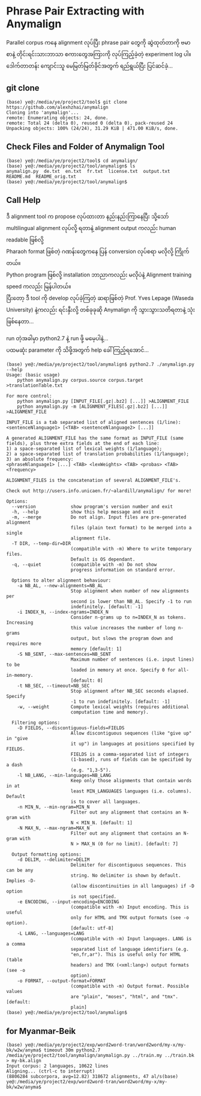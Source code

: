 # Phrase Pair Extracting with Anymalign

Parallel corpus ကနေ alignment လုပ်ပြီး phrase pair တွေကို ဆွဲထုတ်တာကို ဗမာစာနဲ့ တိုင်းရင်းသားဘာသာ စကားတွေအကြားကို လုပ်ကြည့်ခဲ့တဲ့ experiment log ပါ။  
ဒေါက်တာတန်း ကျောင်းသူ မေမြတ်မြတ်ခိုင်အတွက် ရည်ရွယ်ပြီး ပြင်ဆင်ခဲ့...  

## git clone

```
(base) ye@:/media/ye/project2/tool$ git clone https://github.com/alexhzhai/anymalign
Cloning into 'anymalign'...
remote: Enumerating objects: 24, done.
remote: Total 24 (delta 0), reused 0 (delta 0), pack-reused 24
Unpacking objects: 100% (24/24), 31.29 KiB | 471.00 KiB/s, done.
```

## Check Files and Folder of Anymalign Tool

```
(base) ye@:/media/ye/project2/tool$ cd anymalign/
(base) ye@:/media/ye/project2/tool/anymalign$ ls
anymalign.py  de.txt  en.txt  fr.txt  license.txt  output.txt  README.md  README_orig.txt
(base) ye@:/media/ye/project2/tool/anymalign$
```

## Call Help  

ဒီ alignment tool က propose လုပ်ထားတာ နည်းနည်းကြာနေပြီး သို့သော် multilingual alignment လုပ်လို့ ရတာနဲ့ alignment output ကလည်း human readable ဖြစ်လို့  
Pharaoh format ဖြစ်တဲ့ ဂဏန်းတွေကနေ ပြန် conversion လုပ်စရာ မလိုလို့ ကြိုက်တယ်။  
Python program ဖြစ်လို့ installation ဘာညာကလည်း မလိုပဲနဲ့ Alignment training speed ကလည်း မြန်ပါတယ်။  
ပြီးတော့ ဒီ tool ကို develop လုပ်ခဲ့ကြတဲ့ ဆရာဖြစ်တဲ့ Prof. Yves Lepage (Waseda University) နဲ့ကလည်း ရင်းနှီးလို့ တစ်ခုခုဆို Anymalign ကို သွားသွားသတိရတာနဲ့ သုံးဖြစ်နေတာ...  

run တဲ့အခါမှာ python2.7 နဲ့ run ဖို့ မမေ့ပါနဲ့...  
ပထမဆုံး parameter ကို သိဖို့အတွက် help ခေါ်ကြည့်ရအောင်...  

```
(base) ye@:/media/ye/project2/tool/anymalign$ python2.7 ./anymalign.py  --help
Usage: (basic usage)
    python anymalign.py corpus.source corpus.target >translationTable.txt

For more control:
    python anymalign.py [INPUT_FILE[.gz|.bz2] [...]] >ALIGNMENT_FILE
    python anymalign.py -m [ALIGNMENT_FILES[.gz|.bz2] [...]] >ALIGNMENT_FILE

INPUT_FILE is a tab separated list of aligned sentences (1/line):
<sentenceNlanguage1> [<TAB> <sentenceNlanguage2> [...]]

A generated ALIGNMENT_FILE has the same format as INPUT_FILE (same
fields), plus three extra fields at the end of each line:
1) a space-separated list of lexical weights (1/language);
2) a space-separated list of translation probabilities (1/language);
3) an absolute frequency:
<phraseNlanguage1> [...] <TAB> <lexWeights> <TAB> <probas> <TAB> <frequency>

ALIGNMENT_FILES is the concatenation of several ALIGNMENT_FILE's.

Check out http://users.info.unicaen.fr/~alardill/anymalign/ for more!

Options:
  --version             show program's version number and exit
  -h, --help            show this help message and exit
  -m, --merge           Do not align. Input files are pre-generated alignment
                        files (plain text format) to be merged into a single
                        alignment file.
  -T DIR, --temp-dir=DIR
                        (compatible with -m) Where to write temporary files.
                        Default is OS dependant.
  -q, --quiet           (compatible with -m) Do not show
                        progress information on standard error.

  Options to alter alignment behaviour:
    -a NB_AL, --new-alignments=NB_AL
                        Stop alignment when number of new alignments per
                        second is lower than NB_AL. Specify -1 to run
                        indefinitely. [default: -1]
    -i INDEX_N, --index-ngrams=INDEX_N
                        Consider n-grams up to n=INDEX_N as tokens. Increasing
                        this value increases the number of long n-grams
                        output, but slows the program down and requires more
                        memory [default: 1]
    -S NB_SENT, --max-sentences=NB_SENT
                        Maximum number of sentences (i.e. input lines) to be
                        loaded in memory at once. Specify 0 for all-in-memory.
                        [default: 0]
    -t NB_SEC, --timeout=NB_SEC
                        Stop alignment after NB_SEC seconds elapsed. Specify
                        -1 to run indefinitely. [default: -1]
    -w, --weight        Compute lexical weights (requires additional
                        computation time and memory).

  Filtering options:
    -D FIELDS, --discontiguous-fields=FIELDS
                        Allow discontiguous sequences (like "give up" in "give
                        it up") in languages at positions specified by FIELDS.
                        FIELDS is a comma-separated list of integers
                        (1-based), runs of fields can be specified by a dash
                        (e.g. "1,3-5").
    -l NB_LANG, --min-languages=NB_LANG
                        Keep only those alignments that contain words in at
                        least MIN_LANGUAGES languages (i.e. columns). Default
                        is to cover all languages.
    -n MIN_N, --min-ngram=MIN_N
                        Filter out any alignment that contains an N-gram with
                        N < MIN_N. [default: 1]
    -N MAX_N, --max-ngram=MAX_N
                        Filter out any alignment that contains an N-gram with
                        N > MAX_N (0 for no limit). [default: 7]

  Output formatting options:
    -d DELIM, --delimiter=DELIM
                        Delimiter for discontiguous sequences. This can be any
                        string. No delimiter is shown by default. Implies -D-
                        (allow discontinuities in all languages) if -D option
                        is not specified.
    -e ENCODING, --input-encoding=ENCODING
                        (compatible with -m) Input encoding. This is useful
                        only for HTML and TMX output formats (see -o option).
                        [default: utf-8]
    -L LANG, --languages=LANG
                        (compatible with -m) Input languages. LANG is a comma
                        separated list of language identifiers (e.g.
                        "en,fr,ar"). This is useful only for HTML (table
                        headers) and TMX (<xml:lang>) output formats (see -o
                        option).
    -o FORMAT, --output-format=FORMAT
                        (compatible with -m) Output format. Possible values
                        are "plain", "moses", "html", and "tmx". [default:
                        plain]
(base) ye@:/media/ye/project2/tool/anymalign$
```

## for Myanmar-Beik



```
(base) ye@:/media/ye/project2/exp/word2word-tran/word2word/my-x/my-bk/w2w/anyma$ timeout 30m python2.7 /media/ye/project2/tool/anymalign/anymalign.py ../train.my ../train.bk > my-bk.align
Input corpus: 2 languages, 10622 lines
Aligning... (ctrl-c to interrupt)
(8806284 subcorpora, avg=12.82) 318672 alignments, 47 al/s(base) ye@:/media/ye/project2/exp/word2word-tran/word2word/my-x/my-bk/w2w/anyma$ 
```

